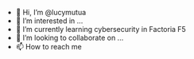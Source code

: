 - 👋 Hi, I’m @lucymutua
- 👀 I’m interested in ...
- 🌱 I’m currently learning cybersecurity in Factoria F5
- 💞️ I’m looking to collaborate on ...
- 📫 How to reach me 

<!---
lucymutua/lucymutua is a ✨ special ✨ repository because its `README.md` (this file) appears on your GitHub profile.
You can click the Preview link to take a look at your changes.
--->
